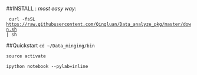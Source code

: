 ##INSTALL :
_most easy way:_

<code> curl -fsSL https://raw.githubusercontent.com/Qingluan/Data_analyze_pkg/master/down.sh | sh  </code>

##Quickstart 
<code>cd ~/Data_minging/bin</code>

<code>source activate</code>

<code>ipython notebook --pylab=inline </code>

